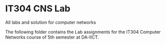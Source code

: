 # IT304 CNS Lab

All labs and solution for computer networks

The following folder contains the Lab assignments for the IT304 Computer Networks course of 5th semester at DA-IICT.
